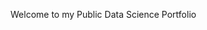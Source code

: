 <!-- <img align="right" src="https://visitor-badge.glitch.me/badge?page_id=MattithyahuData.MattithyahuData" />   -->
Welcome to my Public Data Science Portfolio 

